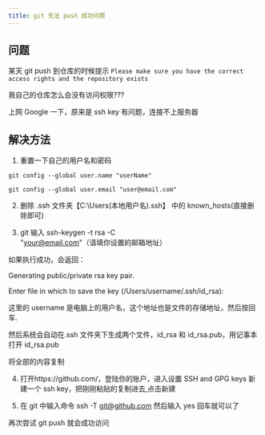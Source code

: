 ```yaml
---
title: git 无法 push 成功问题
---
```


## 问题

某天 git push 到仓库的时候提示 `Please make sure you have the correct access rights and the repository exists`

我自己的仓库怎么会没有访问权限???

上网 Google 一下，原来是 ssh key 有问题，连接不上服务器

## 解决方法

1. 重置一下自己的用户名和密码

```shell
git config --global user.name "userName"

git config --global user.email "user@email.com"
```

2. 删除 .ssh 文件夹【C:\Users\(本地用户名)\.ssh】 中的 known_hosts(直接删除即可)

3. git 输入 ssh-keygen -t rsa -C "your@email.com"（请填你设置的邮箱地址）

如果执行成功，会返回：

Generating public/private rsa key pair.

Enter file in which to save the key (/Users/username/.ssh/id_rsa):

这里的 username 是电脑上的用户名，这个地址也是文件的存储地址，然后按回车.

然后系统会自动在.ssh 文件夹下生成两个文件，id_rsa 和 id_rsa.pub，用记事本打开 id_rsa.pub

将全部的内容复制

4. 打开https://github.com/，登陆你的账户，进入设置 SSH and GPG keys 新建一个 ssh key，把刚刚粘贴的复制进去,点击新建

5. 在 git 中输入命令 ssh -T git@github.com 然后输入 yes 回车就可以了

再次尝试 git push 就会成功访问

